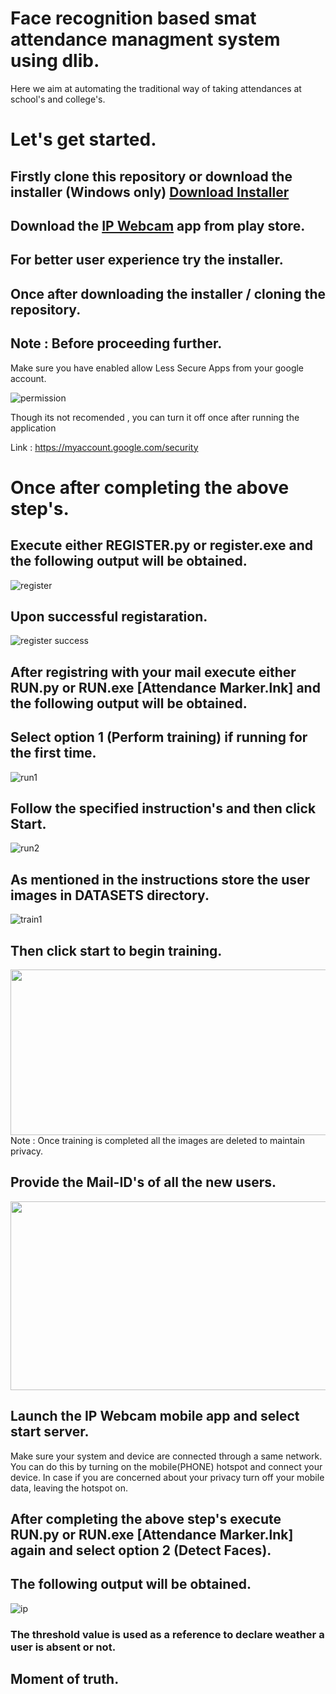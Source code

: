 # Face recognition based smat attendance managment system using dlib.
Here we aim at automating the traditional way of taking attendances at school's and college's.

# Let's get started.

## Firstly clone this repository or download the installer (Windows only) [Download Installer](https://mega.nz/#!VmxXRKYI!doFNnMXGW_PXnJlMBWHM0Lbunq8RrNdTRd7KO59JhHQ "Download Installer")

## Download the [IP Webcam](https://play.google.com/store/apps/details?id=com.pas.webcam&hl=en_IN "IP Webcam") app from play store.

## For better user experience try the installer.

## Once after downloading the installer / cloning the repository.

## Note : Before proceeding further.

Make sure you have enabled allow Less Secure Apps from your google account.

![permission](https://user-images.githubusercontent.com/39863022/58754172-541d5b80-84e8-11e9-8887-9c5a720879b8.png)

Though its not recomended , you can turn it off once after running the application

Link : https://myaccount.google.com/security

# Once after completing the above step's.

## Execute either REGISTER.py or register.exe and the following output will be obtained.

![register](https://user-images.githubusercontent.com/39863022/59695717-4d8d2480-9208-11e9-82c1-492c1027ca32.png)

## Upon successful registaration.

![register success](https://user-images.githubusercontent.com/39863022/59696054-e58b0e00-9208-11e9-8d87-f635586cf4d3.png)

## After registring with your mail execute either RUN.py or RUN.exe [Attendance Marker.lnk] and the following output will be obtained.

## Select option 1 (Perform training) if running for the first time.

![run1](https://user-images.githubusercontent.com/39863022/59696801-52eb6e80-920a-11e9-86b3-aa284a2256c1.png)

## Follow the specified instruction's and then click Start.

![run2](https://user-images.githubusercontent.com/39863022/59696809-57b02280-920a-11e9-8c42-c7692be94869.png)

## As mentioned in the instructions store the user images in DATASETS directory.

![train1](https://user-images.githubusercontent.com/39863022/59698962-58e34e80-920e-11e9-8b57-67e3edc8e36a.png)

## Then click start to begin training.

<img src="https://user-images.githubusercontent.com/39863022/59703396-6a7d2400-9217-11e9-843a-e26abff7e823.gif" width=778 height=265>
Note : Once training is completed all the images are deleted to maintain privacy.

## Provide the Mail-ID's of all the new users.

<img src="https://user-images.githubusercontent.com/39863022/59704049-df9d2900-9218-11e9-9257-3aeff23a7908.gif" width=599 height=302>

## Launch the IP Webcam mobile app and select start server.
  Make sure your system and device are connected through a same network.
  You can do this by turning on the mobile(PHONE) hotspot and connect your device.
  In case if you are concerned about your privacy turn off your mobile data, leaving the hotspot on.

## After completing the above step's execute RUN.py or RUN.exe [Attendance Marker.lnk] again and select option 2 (Detect Faces).

## The following output will be obtained.

![ip](https://user-images.githubusercontent.com/39863022/59719942-39164f80-923b-11e9-9983-61640ffdd5ea.png)

### The threshold value is used as a reference to declare weather a user is absent or not.

## Moment of truth.

